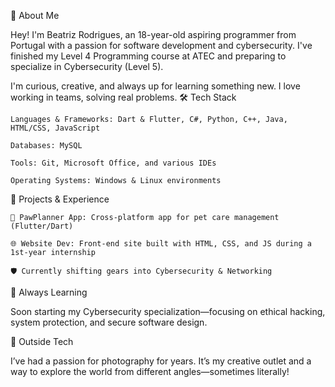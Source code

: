 👋 About Me

Hey! I'm Beatriz Rodrigues, an 18-year-old aspiring programmer from Portugal with a passion for software development and cybersecurity. I've finished my Level 4 Programming course at ATEC and preparing to specialize in Cybersecurity (Level 5).

I'm curious, creative, and always up for learning something new. I love working in teams, solving real problems.
🛠️ Tech Stack

    Languages & Frameworks: Dart & Flutter, C#, Python, C++, Java, HTML/CSS, JavaScript

    Databases: MySQL

    Tools: Git, Microsoft Office, and various IDEs

    Operating Systems: Windows & Linux environments

🚀 Projects & Experience

    🐾 PawPlanner App: Cross-platform app for pet care management (Flutter/Dart)

    🌐 Website Dev: Front-end site built with HTML, CSS, and JS during a 1st-year internship

    🛡️ Currently shifting gears into Cybersecurity & Networking

🧠 Always Learning

Soon starting my Cybersecurity specialization—focusing on ethical hacking, system protection, and secure software design.

📸 Outside Tech

I’ve had a passion for photography for years. It’s my creative outlet and a way to explore the world from different angles—sometimes literally!
